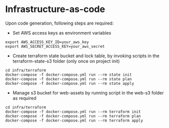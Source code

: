 # Infrastructure-as-code

Upon code generation, following steps are required:

* Set AWS access keys as environment variables
```
export AWS_ACCESS_KEY_ID=your_aws_key
export AWS_SECRET_ACCESS_KEY=your_aws_secret
```

* Create terraform state bucket and lock table, by invoking scripts in the terraform-state-s3 folder (only once on project init)

```
cd infra/terraform
docker-compose -f docker-compose.yml run --rm state init
docker-compose -f docker-compose.yml run --rm state plan
docker-compose -f docker-compose.yml run --rm state apply
```

* Manage s3 bucket for web-assets by running script in the web-s3 folder as required

```
cd infra/terraform
docker-compose -f docker-compose.yml run --rm terraform init
docker-compose -f docker-compose.yml run --rm terraform plan
docker-compose -f docker-compose.yml run --rm terraform apply
```
